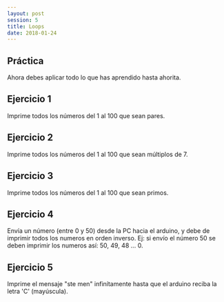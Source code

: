 ```yaml
---
layout: post
session: 5
title: Loops
date: 2018-01-24
---
```


## Práctica
Ahora debes aplicar todo lo que has aprendido hasta ahorita.

## Ejercicio 1
Imprime todos los números del 1 al 100 que sean pares. 

## Ejercicio 2
Imprime todos los números del 1 al 100 que sean múltiplos de 7.

## Ejercicio 3
Imprime todos los números del 1 al 100 que sean primos.

## Ejercicio 4
Envía un número (entre 0 y 50) desde la PC hacia el arduino, y debe de imprimir todos los numeros en orden inverso. Ej:
si envío el número 50 se deben imprimir los numeros así: 50, 49, 48 ... 0.

## Ejercicio 5
Imprime el mensaje "ste men" infinítamente hasta que el arduino reciba la letra 'C' (mayúscula).
